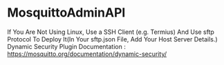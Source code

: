 ﻿# MosquittoAdminAPI
If You Are Not Using Linux, Use a SSH Client (e.g. Termius) And Use sftp Protocol To Deploy It(In Your sftp.json File, Add Your Host Server Details.)
Dynamic Security Plugin Documentation : https://mosquitto.org/documentation/dynamic-security/
